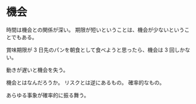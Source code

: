 # 機会

時間は機会との関係が深い。
期限が短いということは、機会が少ないということでもある。

賞味期限が 3 日先のパンを朝食として食べようと思ったら、機会は 3 回しかない。

動きが遅いと機会を失う。

機会とはなんだろうか。
リスクとは逆にあるもの。
確率的なもの。

あらゆる事象が確率的に振る舞う。
